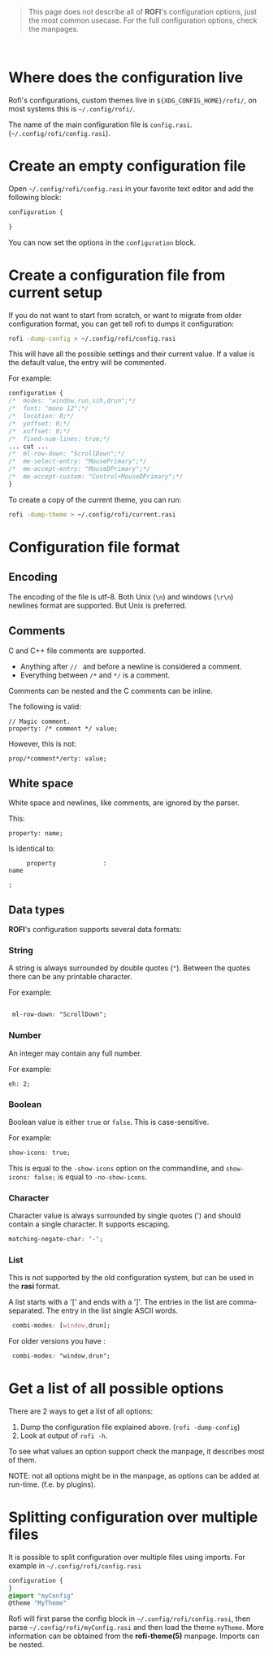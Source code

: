 >  This page does not describe all of **ROFI**'s configuration options, just the most common usecase. For the full configuration options, check the manpages.

<br />

 
# Where does the configuration live

Rofi's configurations, custom themes live in `${XDG_CONFIG_HOME}/rofi/`, on most systems this is `~/.config/rofi/`.

The name of the main configuration file is `config.rasi`. (`~/.config/rofi/config.rasi`).

# Create an empty configuration file

Open `~/.config/rofi/config.rasi` in your favorite text editor and add the following block:

```css
configuration {

}
```
You can now set the options in the `configuration` block. 

# Create a configuration file from current setup

If you do not want to start from scratch, or want to migrate from older configuration format, you can get tell rofi to dumps it configuration:

```bash
rofi -dump-config > ~/.config/rofi/config.rasi
```

This will have all the possible settings and their current value.
If a value is the default value, the entry will be commented.

For example:
```css
configuration {               
/*  modes: "window,run,ssh,drun";*/
/*  font: "mono 12";*/
/*  location: 0;*/
/*  yoffset: 0;*/
/*  xoffset: 0;*/
/*  fixed-num-lines: true;*/
... cut ...
/*  ml-row-down: "ScrollDown";*/                                                                                        
/*  me-select-entry: "MousePrimary";*/                                                                                  
/*  me-accept-entry: "MouseDPrimary";*/                                                                                 
/*  me-accept-custom: "Control+MouseDPrimary";*/ 
}
```

To create a copy of the current theme, you can run:

```bash
rofi -dump-theme > ~/.config/rofi/current.rasi
```

# Configuration file format

## Encoding

The encoding of the file is utf-8. Both Unix (`\n`) and windows (`\r\n`) newlines format are supported. But Unix is preferred.

## Comments

C and C++ file comments are supported.

  * Anything after  `// ` and before a newline is considered a comment.
  * Everything between `/*` and `*/` is a comment.

Comments can be nested and the C comments can be inline.

The following is valid:

```
// Magic comment.
property: /* comment */ value;
```

However, this is not:

```
prop/*comment*/erty: value;
```

## White space

White space and newlines, like comments, are ignored by the parser.

This:

```
property: name;
```

Is identical to:

```
     property             :
name

;
```

## Data types

**ROFI**'s configuration supports several data formats:

### String

A string is always surrounded by double quotes (`"`). Between the quotes there can be any printable character.

For example:

```css

 ml-row-down: "ScrollDown";
```

### Number

An integer may contain any full number.
                                  
For example:                     
                                  
```                               
eh: 2;                        
```                               

### Boolean

Boolean value is either `true` or `false`. This is case-sensitive.

For example:

```css
show-icons: true;
```

This is equal to the `-show-icons` option on the commandline, and `show-icons: false;` is equal to `-no-show-icons`.

### Character

Character value is always surrounded by single quotes (') and should contain a single character.
It supports escaping.

```css
matching-negate-char: '-';
```

### List

This is not supported by the old configuration system, but can be used in the **rasi** format.

A list starts with a '[' and ends with a ']'. The entries in the list are comma-separated.
The entry in the list single ASCII words.

```css
 combi-modes: [window,drun];
```
For older versions you have :

```css
 combi-modes: "window,drun";
```

# Get a list of all possible options

There are 2 ways to get a list of all options:

1. Dump the configuration file explained above. (`rofi -dump-config`)
2. Look at output of `rofi -h`.

To see what values an option support check the manpage, it describes most of them.

NOTE: not all options might be in the manpage, as options can be added at run-time. (f.e. by plugins).


# Splitting configuration over multiple files

It is possible to split configuration over multiple files using imports. For example in `~/.config/rofi/config.rasi`

```css
configuration {
}
@import "myConfig"
@theme "MyTheme"

```

Rofi will first parse the config block in `~/.config/rofi/config.rasi`, then
parse `~/.config/rofi/myConfig.rasi` and then load the theme `myTheme`.  More
information can be obtained from the **rofi-theme(5)** manpage.  Imports can be
nested.
